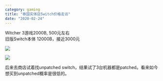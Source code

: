 ```yaml
---
category: gaming
title: "泰国实体店Switch价格走访"
date: "2020-02-24"
---
```


Witcher 3游戏2000B, 500元左右  
旧版Switch本体 12000B，接近3000元

![](https://goooooouwa.oss-cn-beijing.aliyuncs.com/img/img_20200224_135256.jpg)

![](https://goooooouwa.oss-cn-beijing.aliyuncs.com/img/img_20200224_135221.jpg)

后来去商店试着找unpatched switch，结果试了3台机器都是patched。看来如今想买到unpatched概率是很低的。
